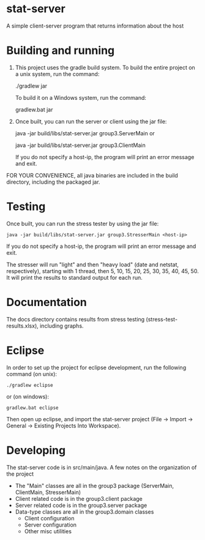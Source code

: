 stat-server
===========

A simple client-server program that returns information about the host

Building and running
====================

1) This project uses the gradle build system.  To build the entire
   project on a unix system, run the command:

	./gradlew jar

   To build it on a Windows system, run the command:

	gradlew.bat jar

2) Once built, you can run the server or client using the jar file:

	java -jar build/libs/stat-server.jar group3.ServerMain
   or
   
	java -jar build/libs/stat-server.jar group3.ClientMain <host-ip>
        
   If you do not specify a host-ip, the program will print an error message
   and exit.
        
FOR YOUR CONVENIENCE, all java binaries are included in the build directory,
including the packaged jar.

Testing
=======
Once built, you can run the stress tester by using the jar file:

	java -jar build/libs/stat-server.jar group3.StresserMain <host-ip>
	
If you do not specify a host-ip, the program will print an error message
and exit.
	
The stresser will run "light" and then "heavy load" (date and netstat, respectively),
starting with 1 thread, then 5, 10, 15, 20, 25, 30, 35, 40, 45, 50. It will print the
results to standard output for each run.

Documentation
=============
The docs directory contains results from stress testing (stress-test-results.xlsx), including graphs.

Eclipse
=======

In order to set up the project for eclipse development, run the following
command (on unix):

	./gradlew eclipse

or (on windows):

	gradlew.bat eclipse

Then open up eclipse, and import the stat-server project
(File -> Import -> General -> Existing Projects Into Workspace).

Developing
==========

The stat-server code is in src/main/java.
A few notes on the organization of the project

 * The "Main" classes are all in the group3 package (ServerMain, ClientMain, StresserMain)
 * Client related code is in the group3.client package
 * Server related code is in the group3.server package
 * Data-type classes are all in the group3.domain classes
   - Client configuration
   - Server configuration
   - Other misc utilities
